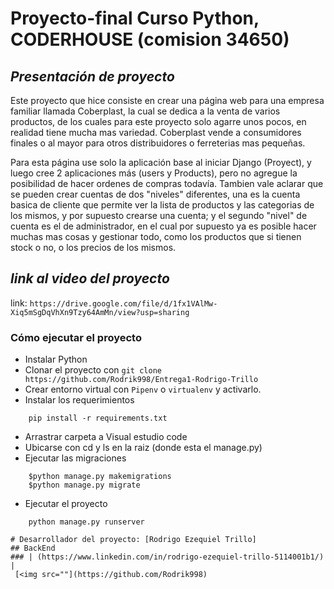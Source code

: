 # Proyecto-final Curso Python, CODERHOUSE (comision 34650)

## *Presentación de proyecto*

Este proyecto que hice consiste en crear una página web para una empresa familiar llamada Coberplast, la cual se dedica a la venta de varios productos, de los cuales para este proyecto solo agarre unos pocos, en realidad tiene mucha mas variedad. Coberplast vende a consumidores finales o al mayor para otros distribuidores o ferreterias mas pequeñas.


Para esta página use solo la aplicación base al iniciar Django (Proyect), y luego cree 2 aplicaciones más (users y Products), pero no agregue la posibilidad de hacer ordenes de compras todavía. Tambien vale aclarar que se pueden crear cuentas de dos "niveles" diferentes, una es la cuenta basica de cliente que permite ver la lista de productos y las categorias de los mismos, y por supuesto crearse una cuenta; y el segundo "nivel" de cuenta es el de administrador, en el cual por supuesto ya es posible hacer muchas mas cosas y gestionar todo, como los productos que si tienen stock o no, o los precios de los mismos.


## *link al video del proyecto*

link: ```https://drive.google.com/file/d/1fx1VAlMw-Xiq5mSgDqVhXn9Tzy64AmMn/view?usp=sharing```

### Cómo ejecutar el proyecto
- Instalar Python
- Clonar el proyecto con ```git clone https://github.com/Rodrik998/Entrega1-Rodrigo-Trillo```
- Crear entorno virtual con `Pipenv` o `virtualenv` y activarlo.
- Instalar los requerimientos
```
    pip install -r requirements.txt
```
- Arrastrar carpeta a Visual estudio code
- Ubicarse con cd y ls en la raiz (donde esta el manage.py)
- Ejecutar las migraciones
```
    $python manage.py makemigrations
    $python manage.py migrate
```
- Ejecutar el proyecto
```
    python manage.py runserver

# Desarrollador del proyecto: [Rodrigo Ezequiel Trillo]
## BackEnd
### | (https://www.linkedin.com/in/rodrigo-ezequiel-trillo-5114001b1/) | 
 [<img src=""](https://github.com/Rodrik998) 


